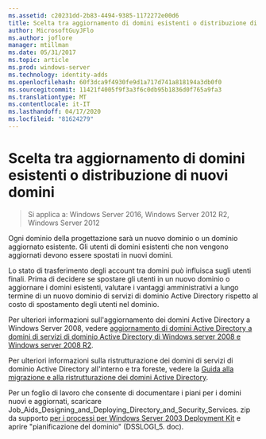 ```yaml
---
ms.assetid: c20231dd-2b83-4494-9385-1172272e00d6
title: Scelta tra aggiornamento di domini esistenti o distribuzione di nuovi domini
author: MicrosoftGuyJFlo
ms.author: joflore
manager: mtillman
ms.date: 05/31/2017
ms.topic: article
ms.prod: windows-server
ms.technology: identity-adds
ms.openlocfilehash: 60f3dca9f4930fe9d1a717d741a818194a3db0f0
ms.sourcegitcommit: 11421f4005f9f3a3f6c0db95b1836d0f765a9fa3
ms.translationtype: MT
ms.contentlocale: it-IT
ms.lasthandoff: 04/17/2020
ms.locfileid: "81624279"
---
```

# <a name="determining-whether-to-upgrade-existing-domains-or-deploy-new-domains"></a>Scelta tra aggiornamento di domini esistenti o distribuzione di nuovi domini

> Si applica a: Windows Server 2016, Windows Server 2012 R2, Windows Server 2012

Ogni dominio della progettazione sarà un nuovo dominio o un dominio aggiornato esistente. Gli utenti di domini esistenti che non vengono aggiornati devono essere spostati in nuovi domini.

Lo stato di trasferimento degli account tra domini può influisca sugli utenti finali. Prima di decidere se spostare gli utenti in un nuovo dominio o aggiornare i domini esistenti, valutare i vantaggi amministrativi a lungo termine di un nuovo dominio di servizi di dominio Active Directory rispetto al costo di spostamento degli utenti nel dominio.

Per ulteriori informazioni sull'aggiornamento dei domini Active Directory a Windows Server 2008, vedere [aggiornamento di domini Active Directory a domini di servizi di dominio Active Directory di Windows server 2008 e Windows server 2008 R2](https://docs.microsoft.com/previous-versions/windows/it-pro/windows-server-2008-R2-and-2008/cc731188(v=ws.10)).

Per ulteriori informazioni sulla ristrutturazione dei domini di servizi di dominio Active Directory all'interno e tra foreste, vedere la [Guida alla migrazione e alla ristrutturazione dei domini Active Directory](https://docs.microsoft.com/previous-versions/windows/it-pro/windows-server-2008-R2-and-2008/cc974332(v=ws.10)).

Per un foglio di lavoro che consente di documentare i piani per i domini nuovi e aggiornati, scaricare Job_Aids_Designing_and_Deploying_Directory_and_Security_Services. zip da supporto [per i processi per Windows Server 2003 Deployment Kit](https://microsoft.com/download/details.aspx?id=9608) e aprire "pianificazione del dominio" (DSSLOGI_5. doc).
